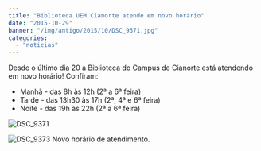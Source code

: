 ```yaml
---
title: "Biblioteca UEM Cianorte atende em novo horário"
date: "2015-10-29"
banner: "/img/antigo/2015/10/DSC_9371.jpg"
categories: 
  - "noticias"
---
```



Desde o último dia 20 a Biblioteca do Campus de Cianorte está atendendo em novo horário! Confiram:   
* Manhã - das 8h às 12h (2ª a 6ª feira)  
* Tarde - das 13h30 às 17h (2ª, 4ª e 6ª feira)  
* Noite - das 19h às 22h (2ª a 6ª feira)


<!--more-->

![DSC_9371](/img/antigo/2015/10/DSC_9371.jpg)

![DSC_9373](/img/antigo/2015/10/DSC_9373.jpg) Novo horário de atendimento.
